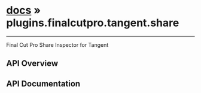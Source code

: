 # [docs](index.md) » plugins.finalcutpro.tangent.share
---

Final Cut Pro Share Inspector for Tangent

## API Overview

## API Documentation

